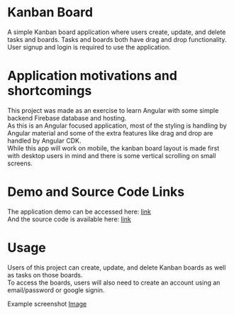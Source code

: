 # Kanban Board
A simple Kanban board application where users create, update, and delete tasks and boards. Tasks and boards both have drag and drop functionality.  
User signup and login is required to use the application.  
# Application motivations and shortcomings
This project was made as an exercise to learn Angular with some simple backend Firebase database and hosting.  
As this is an Angular focused application, most of the styling is handling by Angular material and some of the extra features like drag and drop are handled by Angular CDK.  
While this app will work on mobile, the kanban board layout is made first with desktop users in mind and there is some vertical scrolling on small screens.  
# Demo and Source Code Links
The application demo can be accessed here: [link](https://kanban-board-53688.web.app/)  
And the source code is available here: [link](https://www.github.com/wilso663/kanban-board)
# Usage
Users of this project can create, update, and delete Kanban boards as well as tasks on those boards.  
To access the boards, users will also need to create an account using an email/password or google signin.  

Example screenshot [Image](/readme-assets/KanbanScreenshot.png)